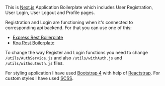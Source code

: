 This is [Next.js](https://github.com/zeit/next.js/) Application Boilerplate which includes User Registration, User Login, User Logout and Profile pages.

Registration and Login are functioning when it's connected to corresponding api backend. For that you can use one of this:
* [Express Rest Boilerplate](https://github.com/narekkeryan/express-rest-boilerplate)
* [Koa Rest Boilerplate](https://github.com/narekkeryan/koa-rest-boilerplate)

To change the way Register and Login functions you need to change ```/utils/AuthService.js``` and also ```/utils/withAuth.js``` and ```/utils/withoutAuth.js``` files.

For styling application I have used [Bootstrap 4](https://getbootstrap.com) with help of [Reactstrap](https://reactstrap.github.io/). For custom styles I have used [SCSS](https://sass-lang.com/).
